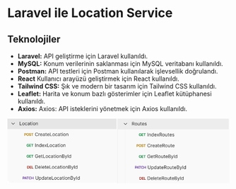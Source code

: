 # Laravel ile Location Service


## Teknolojiler

- **Laravel:** API geliştirme için Laravel kullanıldı.
- **MySQL:** Konum verilerinin saklanması için MySQL veritabanı kullanıldı.
- **Postman:** API testleri için Postman kullanılarak işlevsellik doğrulandı.
- **React** Kullanıcı arayüzü geliştirmek için React kullanıldı.
- **Tailwind CSS:** Şık ve modern bir tasarım için Tailwind CSS kullanıldı.
- **Leaflet:** Harita ve konum bazlı gösterimler için Leaflet kütüphanesi kullanıldı.
- **Axios:** Axios: API isteklerini yönetmek için Axios kullanıldı.

![Postman Test - Location Service](images/location-service-postman.png)
